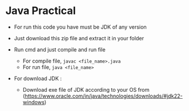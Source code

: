 # Java Practical

- For run this code you have must be JDK of any version
- Just download this zip file and extract it in your folder
- Run cmd and just compile and run file
  - For compile file, `javac <file_name>.java`
  - For run file, `java <file_name>`

- For download JDK :
  - Download exe file of JDK according to your OS from 
    (https://www.oracle.com/in/java/technologies/downloads/#jdk22-windows)

